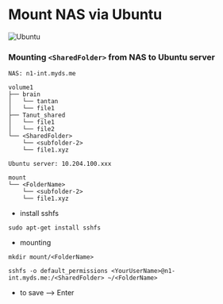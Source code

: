 # Mount NAS via Ubuntu

![Ubuntu](https://seeklogo.com/images/U/ubuntu-logo-8FDEC6A07B-seeklogo.com.png)

### Mounting `<SharedFolder>` from NAS to Ubuntu server

```
NAS: n1-int.myds.me

volume1
├── brain
│   └── tantan
│   └── file1
├── Tanut_shared
│   └── file1
│   └── file2
└── <SharedFolder>
    └── <subfolder-2>
    └── file1.xyz
```

```
Ubuntu server: 10.204.100.xxx

mount
└── <FolderName>
    └── <subfolder-2>
    └── file1.xyz
```

* install sshfs

```
sudo apt-get install sshfs
```

* mounting

```
mkdir mount/<FolderName>
```

```
sshfs -o default_permissions <YourUserName>@n1-int.myds.me:/<SharedFolder> ~/<FolderName>
```

* to save --> Enter
